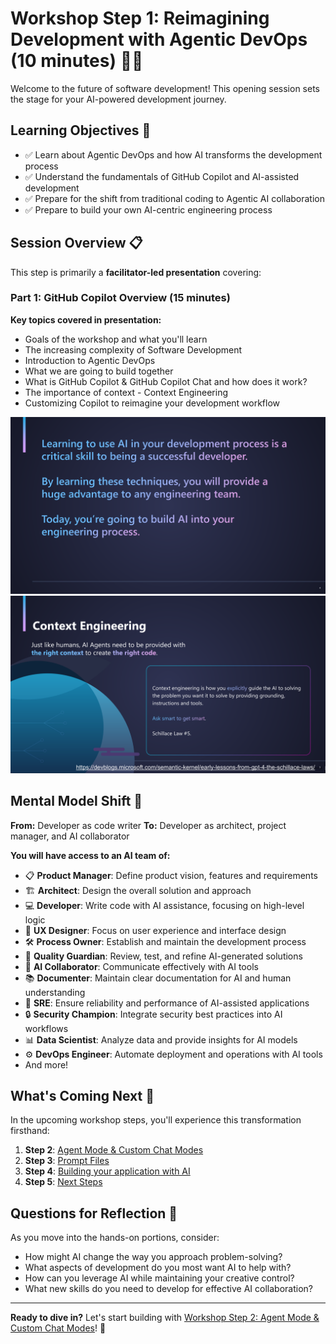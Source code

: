 # Workshop Step 1: Reimagining Development with Agentic DevOps (10 minutes) 🚀💡

Welcome to the future of software development! This opening session sets the stage for your AI-powered development journey.

## Learning Objectives 🎯

- ✅ Learn about Agentic DevOps and how AI transforms the development process
- ✅ Understand the fundamentals of GitHub Copilot and AI-assisted development
- ✅ Prepare for the shift from traditional coding to Agentic AI collaboration
- ✅ Prepare to build your own AI-centric engineering process

## Session Overview 📋

This step is primarily a **facilitator-led presentation** covering:

### Part 1: GitHub Copilot Overview (15 minutes)

**Key topics covered in presentation:**

- Goals of the workshop and what you'll learn
- The increasing complexity of Software Development
- Introduction to Agentic DevOps
- What we are going to build together
- What is GitHub Copilot & GitHub Copilot Chat and how does it work?
- The importance of context - Context Engineering
- Customizing Copilot to reimagine your development workflow

![Purpose](images/slide-4.png)
![Context Engineering](images/slide-5.png)

## Mental Model Shift 🧠

**From:** Developer as code writer
**To:** Developer as architect, project manager, and AI collaborator

**You will have access to an AI team of:**

- 📋 **Product Manager**: Define product vision, features and requirements
- 🏗️ **Architect**: Design the overall solution and approach
- 💻 **Developer**: Write code with AI assistance, focusing on high-level logic
- 🎨 **UX Designer**: Focus on user experience and interface design
- 🛠️ **Process Owner**: Establish and maintain the development process
- 🎯 **Quality Guardian**: Review, test, and refine AI-generated solutions
- 🤝 **AI Collaborator**: Communicate effectively with AI tools
- 📚 **Documenter**: Maintain clear documentation for AI and human understanding
- 🚀 **SRE**: Ensure reliability and performance of AI-assisted applications
- 🔒 **Security Champion**: Integrate security best practices into AI workflows
- 📊 **Data Scientist**: Analyze data and provide insights for AI models
- ⚙️ **DevOps Engineer**: Automate deployment and operations with AI tools
- And more!

## What's Coming Next 🔄

In the upcoming workshop steps, you'll experience this transformation firsthand:

1. **Step 2**: [Agent Mode & Custom Chat Modes](workshop-step-2-agent-mode-and-custom-chat-modes.md)
1. **Step 3**: [Prompt Files](workshop-step-3-prompt-files.md)
1. **Step 4**: [Building your application with AI](workshop-step-4-build-your-application.md)
1. **Step 5**: [Next Steps](workshop-step-5-next-steps.md)

## Questions for Reflection 🤔

As you move into the hands-on portions, consider:

- How might AI change the way you approach problem-solving?
- What aspects of development do you most want AI to help with?
- How can you leverage AI while maintaining your creative control?
- What new skills do you need to develop for effective AI collaboration?

---

**Ready to dive in?** Let's start building with [Workshop Step 2: Agent Mode & Custom Chat Modes](workshop-step-2-agent-mode-and-custom-chat-modes.md)! 🚀
